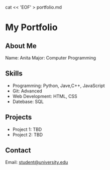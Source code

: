 cat << 'EOF' > portfolio.md
# My Portfolio

## About Me
Name: Anita
Major: Computer Programming

## Skills
- Programming: Python, Jave,C++, JavaScript
- Git: Advanced
- Web Development: HTML, CSS
- Datebase: SQL

## Projects
- Project 1: TBD
- Project 2: TBD

## Contact
Email: student@university.edu
